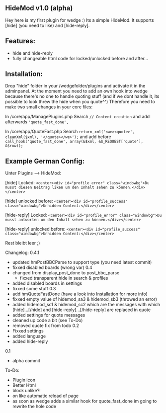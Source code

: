 HideMod v1.0 (alpha)
--------------------
Hey here is my first plugin for wedge :)
Its a simple HideMod. It supports [hide] (you need to like) and [hide-reply].

Features:
---------
  - hide and hide-reply
  - fully changeable html code for locked/unlocked before and after...

Installation:
-------------

Drop "hide" folder in your /wedgefolder/plugins and activate it in the adminpanel.
At the moment you need to add an own hook into wedge because there's no one to handle
quoting stuff (and if we dont handle it, its possible to look threw the hide when you
quote^^)
Therefore you need to make two small changes in your core files:


In /core/app/ManagePlugins.php
Search ``// Content creation`` and add afterwards ``'quote_fast_done',``

In /core/app/QuoteFast.php
Search ``return_xml('<we><quote>', cleanXml($xml), '</quote></we>');``
and add before ``call_hook('quote_fast_done', array(&$xml, &$_REQUEST['quote'], &$row));``

Example German Config:
----------------------

Unter Plugins --> HideMod:

[hide] Locked: ``<center><div id="profile_error" class="windowbg">Du musst diesen Beitrag liken um den Inhalt sehen zu können.</div></center>``

[hide] unlocked before: ``<center><div id="profile_success" class="windowbg">Unhidden Content:</div></center>``


[hide-reply] Locked: ``<center><div id="profile_error" class="windowbg">Du musst antworten um den Inhalt sehen zu können.</div></center>``

[hide-reply] unlocked before: ``<center><div id="profile_success" class="windowbg">Unhidden Content:</div></center>``

Rest bleibt leer ;)


Changelog:
0.4.1
  - updated hmPostBBCParse to support type (you need latest commit)
  - fixxed disabled boards (wrong var)
0.4
  - changed from display_post_done to post_bbc_parse
    - fixxed transparent hide in search & profiles
  - added disabled boards in settings
  - fixxed some stuff
0.3
  - add hmQuoteFastDone (have a look into Installation for more info)
  - fixxed empty value of hidemod_sa3 & hidemod_sb3 (throwed an error)
  - added hidemod_sc1 & hidemod_sc2 which are the messages with which [hide]...[/hide] and [hide-reply]...[/hide-reply] are replaced in quote
  - added settings for quote messages
  - cleaned up code a bit (see To-Do)
  - removed quote fix from todo
0.2
  - Fixxed settings
  - added language
  - added hide-reply

0.1
  - alpha commit
	



To-Do:
- Plugin icon
- Better Html
- block unlike?!
- on like automatic reload of page
- as soon as wedge adds a similar hook for quote_fast_done im going to rewrite the hole code
